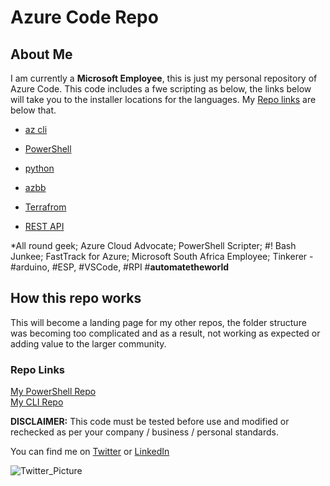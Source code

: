 # Azure Code Repo

## About Me

I am currently a **Microsoft Employee**, this is just my personal repository of Azure Code. This code includes a fwe scripting as below, the links below will take you to the installer locations for the languages. My [Repo links](#repo-links) are below that.

- [az cli](https://docs.microsoft.com/en-us/cli/azure/?view=azure-cli-latest)

- [PowerShell](https://docs.microsoft.com/en-us/powershell/azure/install-az-ps?view=azps-4.3.0)

- [python](https://docs.microsoft.com/en-us/python/azure/?view=azure-python)

- [azbb](https://github.com/mspnp/template-building-blocks/wiki)

- [Terrafrom](https://www.terraform.io)

- [REST API](https://docs.microsoft.com/en-us/rest/api/azure/)  
  
*All round geek; Azure Cloud Advocate; PowerShell Scripter; #! Bash Junkee; FastTrack for Azure; Microsoft South Africa Employee; Tinkerer - #arduino, #ESP, #VSCode, #RPI #**automatetheworld**

## How this repo works

This will become a landing page for my other repos, the folder structure was becoming too complicated and as a result, not working as expected or adding value to the larger community.

### Repo Links

[My PowerShell Repo](https://github.com/fskelly/flkelly-AzureCode-powershell)  
[My CLI Repo](https://github.com/fskelly/flkelly-AzureCode-cl)

**DISCLAIMER:**
This code must be tested before use and modified or rechecked as per your company / business / personal standards.

You can find me on
[Twitter](https://www.twitter.com/fskelly) or [LinkedIn](https://www.linkedin.com/in/fletcherkelly) </br>

![Twitter_Picture](https://res.cloudinary.com/fskelly/image/twitter_name/w_100/fskelly.jpg) </br>
